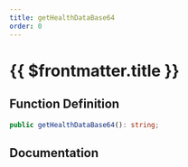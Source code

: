 ```yaml
---
title: getHealthDataBase64
order: 0
---
```


# {{ $frontmatter.title }}

## Function Definition

```ts
public getHealthDataBase64(): string;
```

## Documentation

<!--@include: ./parts/getHealthDataBase64.md-->
